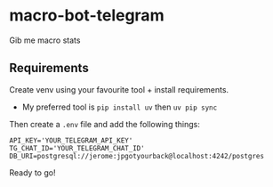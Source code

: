 # macro-bot-telegram
Gib me macro stats

## Requirements
Create venv using your favourite tool + install requirements.
- My preferred tool is `pip install uv` then `uv pip sync`

Then create a `.env` file and add the following things:
```
API_KEY='YOUR_TELEGRAM_API_KEY'
TG_CHAT_ID='YOUR_TELEGRAM_CHAT_ID'
DB_URI=postgresql://jerome:jpgotyourback@localhost:4242/postgres
```

Ready to go!